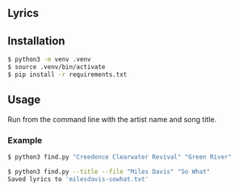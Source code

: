 ## Lyrics

## Installation

```bash
$ python3 -m venv .venv
$ source .venv/bin/activate
$ pip install -r requirements.txt
```

## Usage

Run from the command line with the artist name and song title.

### Example

```bash
$ python3 find.py "Creedence Clearwater Revival" "Green River"
```

```bash
$ python3 find.py --title --file "Miles Davis" "So What"
Saved lyrics to 'milesdavis-sowhat.txt'
```
